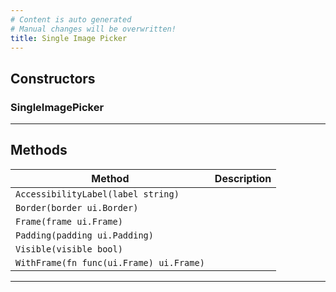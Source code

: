 ```yaml
---
# Content is auto generated
# Manual changes will be overwritten!
title: Single Image Picker
---
```



## Constructors
### SingleImagePicker

---
## Methods
| Method | Description |
|--------| ------------|
| `AccessibilityLabel(label string)` |  |
| `Border(border ui.Border)` |  |
| `Frame(frame ui.Frame)` |  |
| `Padding(padding ui.Padding)` |  |
| `Visible(visible bool)` |  |
| `WithFrame(fn func(ui.Frame) ui.Frame)` |  |
---

